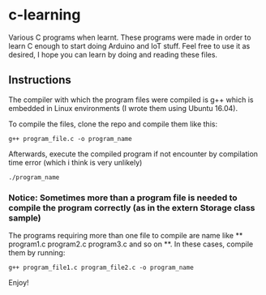# c-learning
Various C programs when learnt. These programs were made in order to learn C enough to start doing Arduino and IoT stuff.
Feel free to use it as desired, I hope you can learn by doing and reading these files.

## Instructions
The compiler with which the program files were compiled is g++ which is embedded in Linux environments (I wrote them
using Ubuntu 16.04).

To compile the files, clone the repo and compile them like this:
```
g++ program_file.c -o program_name
```
Afterwards, execute the compiled program if not encounter by compilation time error (which i think is very unlikely)
```
./program_name
```
### Notice: Sometimes more than a program file is needed to compile the program correctly (as in the extern Storage class sample)
 The programs requiring more than one file to compile are name like ** program1.c program2.c program3.c and so on **.
 In these cases, compile them by running:
 ```
 g++ program_file1.c program_file2.c -o program_name
 ```
Enjoy!
